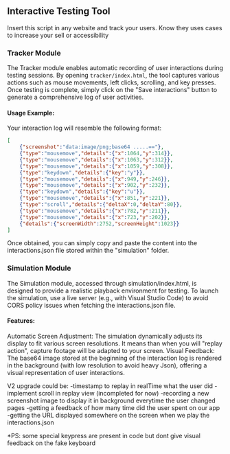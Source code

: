 ## Interactive Testing Tool  

Insert this script in any website and track your users. Know they uses cases to increase your sell or accessibility

### Tracker Module  

The Tracker module enables automatic recording of user interactions during testing sessions. By opening `tracker/index.html`, the tool captures various actions such as mouse movements, left clicks, scrolling, and key presses. Once testing is complete, simply click on the "Save interactions" button to generate a comprehensive log of user activities.

#### Usage Example:

Your interaction log will resemble the following format:

```json
[
    {"screenshot":"data:image/png;base64 .....=="},
    {"type":"mousemove","details":{"x":1064,"y":314}},
    {"type":"mousemove","details":{"x":1063,"y":312}},
    {"type":"mousemove","details":{"x":1059,"y":308}},
    {"type":"keydown","details":{"key":"y"}},
    {"type":"mousemove","details":{"x":949,"y":246}},
    {"type":"mousemove","details":{"x":902,"y":232}},
    {"type":"keydown","details":{"key":"u"}},
    {"type":"mousemove","details":{"x":851,"y":221}},
    {"type":"scroll","details":{"deltaX":0,"deltaY":80}},
    {"type":"mousemove","details":{"x":782,"y":211}},
    {"type":"mousemove","details":{"x":723,"y":202}},
    {"details":{"screenWidth":2752,"screenHeight":1023}}
]
```

Once obtained, you can simply copy and paste the content into the interactions.json file stored within the "simulation" folder.

### Simulation Module  

The Simulation module, accessed through simulation/index.html, is designed to provide a realistic playback environment for testing. To launch the simulation, use a live server (e.g., with Visual Studio Code) to avoid CORS policy issues when fetching the interactions.json file.

#### Features:  
Automatic Screen Adjustment: The simulation dynamically adjusts its display to fit various screen resolutions. It means than when you will "replay action", capture footage will be adapted to your screen.
Visual Feedback: The base64 image stored at the beginning of the interaction log is rendered in the background (with low resolution to avoid heavy Json), offering a visual representation of user interactions.


V2 upgrade could be:
-timestamp to replay in realTime what the user did
-implement scroll in replay view (incompleted for now)
-recording a new screenshot image to display it in background everytime the user changed pages
-getting a feedback of how many time did the user spent on our app
-getting the URL displayed somewhere on the screen when we play the interactions.json

*PS: some special keypress are present in code but dont give visual feedback on the fake keyboard
